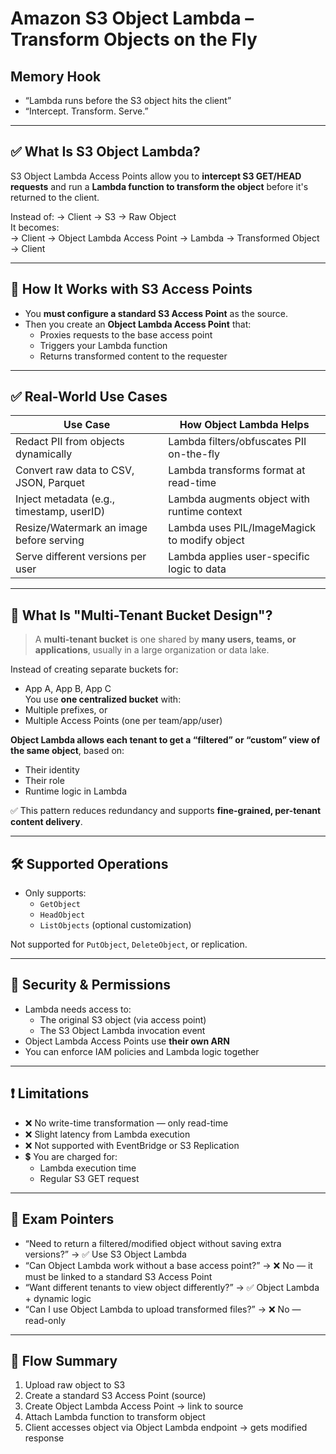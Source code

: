 # Amazon S3 Object Lambda – Transform Objects on the Fly

## Memory Hook  
- “Lambda runs before the S3 object hits the client”  
- “Intercept. Transform. Serve.”

---

## ✅ What Is S3 Object Lambda?

S3 Object Lambda Access Points allow you to **intercept S3 GET/HEAD requests** and run a **Lambda function to transform the object** before it's returned to the client.

Instead of:
→ Client → S3 → Raw Object  
It becomes:  
→ Client → Object Lambda Access Point → Lambda → Transformed Object → Client

---

## 🔧 How It Works with S3 Access Points

- You **must configure a standard S3 Access Point** as the source.
- Then you create an **Object Lambda Access Point** that:
  - Proxies requests to the base access point
  - Triggers your Lambda function
  - Returns transformed content to the requester

---

## ✅ Real-World Use Cases

| Use Case                                | How Object Lambda Helps                        |
|------------------------------------------|------------------------------------------------|
| Redact PII from objects dynamically      | Lambda filters/obfuscates PII on-the-fly       |
| Convert raw data to CSV, JSON, Parquet   | Lambda transforms format at read-time          |
| Inject metadata (e.g., timestamp, userID)| Lambda augments object with runtime context    |
| Resize/Watermark an image before serving | Lambda uses PIL/ImageMagick to modify object   |
| Serve different versions per user        | Lambda applies user-specific logic to data     |

---

## 🧩 What Is "Multi-Tenant Bucket Design"?

> A **multi-tenant bucket** is one shared by **many users, teams, or applications**, usually in a large organization or data lake.

Instead of creating separate buckets for:
- App A, App B, App C  
You use **one centralized bucket** with:
- Multiple prefixes, or
- Multiple Access Points (one per team/app/user)

**Object Lambda allows each tenant to get a “filtered” or “custom” view of the same object**, based on:
- Their identity
- Their role
- Runtime logic in Lambda

✅ This pattern reduces redundancy and supports **fine-grained, per-tenant content delivery**.

---

## 🛠️ Supported Operations

- Only supports:
  - `GetObject`
  - `HeadObject`
  - `ListObjects` (optional customization)

Not supported for `PutObject`, `DeleteObject`, or replication.

---

## 🔐 Security & Permissions

- Lambda needs access to:
  - The original S3 object (via access point)
  - The S3 Object Lambda invocation event
- Object Lambda Access Points use **their own ARN**
- You can enforce IAM policies and Lambda logic together

---

## ❗ Limitations

- ❌ No write-time transformation — only read-time
- ❌ Slight latency from Lambda execution
- ❌ Not supported with EventBridge or S3 Replication
- 💲 You are charged for:
  - Lambda execution time
  - Regular S3 GET request

---

## 📌 Exam Pointers

- “Need to return a filtered/modified object without saving extra versions?” → ✅ Use S3 Object Lambda
- “Can Object Lambda work without a base access point?” → ❌ No — it must be linked to a standard S3 Access Point
- “Want different tenants to view object differently?” → ✅ Object Lambda + dynamic logic
- “Can I use Object Lambda to upload transformed files?” → ❌ No — read-only

---

## 🔁 Flow Summary

1. Upload raw object to S3
2. Create a standard S3 Access Point (source)
3. Create Object Lambda Access Point → link to source
4. Attach Lambda function to transform object
5. Client accesses object via Object Lambda endpoint → gets modified response
